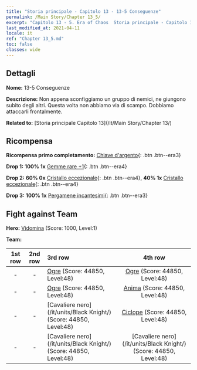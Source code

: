 ```yaml
---
title: "Storia principale - Capitolo 13 - 13-5 Conseguenze"
permalink: /Main Story/Chapter 13_5/
excerpt: "Capitolo 13 - 5. Era of Chaos  Storia principale - Capitolo 13_5. 13-5 Conseguenze"
last_modified_at: 2021-04-11
locale: it
ref: "Chapter 13_5.md"
toc: false
classes: wide
---
```


## Dettagli

 **Nome:** 13-5 Conseguenze

 **Descrizione:** Non appena sconfiggiamo un gruppo di nemici, ne giungono subito degli altri. Questa volta non abbiamo via di scampo. Dobbiamo attaccarli frontalmente.

 **Related to:** [Storia principale Capitolo 13](/it/Main Story/Chapter 13/)

## Ricompensa

 **Ricompensa primo completamento:** [Chiave d'argento](/it/Items/con_693/){: .btn .btn--era3}

 **Drop 1:** **100% 1x** [Gemme rare +1](/it/Items/mat_44/){: .btn .btn--era4}

 **Drop 2:** **60% 0x** [Cristallo eccezionale](/it/Items/mat_38/){: .btn .btn--era4}, **40% 1x** [Cristallo eccezionale](/it/Items/mat_38/){: .btn .btn--era4}

 **Drop 3:** **100% 1x** [Pergamene incantesimi](/it/Items/con_694/){: .btn .btn--era3}


## Fight against Team
 **Hero:** [Vidomina](/it/heroes/Vidomina/) (Score: 1000, Level:1)

 **Team:**


  | 1st row | 2nd row | 3rd row | 4th row |
  |:----:|:----:|:----|:----:|
  | - | - | [Ogre](/it/units/Ogre/) (Score: 44850, Level:48)  | [Ogre](/it/units/Ogre/) (Score: 44850, Level:48)  |
  | - | - | [Ogre](/it/units/Ogre/) (Score: 44850, Level:48)  | [Anima](/it/units/Wight/) (Score: 44850, Level:48)  |
  | - | - | [Cavaliere nero](/it/units/Black Knight/) (Score: 44850, Level:48)  | [Ciclope](/it/units/Cyclops/) (Score: 44850, Level:48)  |
  | - | - | [Cavaliere nero](/it/units/Black Knight/) (Score: 44850, Level:48)  | [Cavaliere nero](/it/units/Black Knight/) (Score: 44850, Level:48)  |



